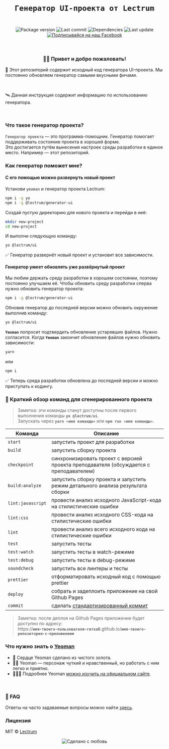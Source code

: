 <h1 align="center">
    
    Генератор UI-проекта от Lectrum
</h1>
<br>

<div align="center">
    <!-- Package version -->
    <img src="https://img.shields.io/github/package-json/v/lectrum/generator-ui.svg?longCache=true&style=flat-square"
        alt="Package version" />
    <!-- Last commit -->
    <img src="https://img.shields.io/github/last-commit/lectrum/generator-ui.svg?longCache=true&style=flat-square" alt="Last commit"
    />
    <!-- Dependencies -->
    <img src="https://img.shields.io/badge/dependencies-up%20to%20date-brightgreen.svg?longCache=true&style=flat-square" alt="Dependencies"
    />
    <!-- Contributors welcome -->
    <img src="https://img.shields.io/badge/contributions-welcome-orange.svg?longCache=true&style=flat-square" alt="Last update"
    />
</div>
<div align="center">
    <!-- Наш Facebook -->
    <a href="https://www.facebook.com/lectrum">
        <img src="https://img.shields.io/badge/%D0%9F%D0%BE%D0%B4%D0%BF%D0%B8%D1%81%D1%8B%D0%B2%D0%B0%D0%B9%D1%81%D1%8F%20%D0%BD%D0%B0%20%D0%BD%D0%B0%D1%88-Facebook-blue.svg?longCache=true&style=for-the-badge&link=https://www.facebook.com/lectrum"
            alt="Подписывайся на наш Facebook" />
    </a>
</div>
<br>
<br>

<h3 align="center">
    👋🏼 Привет и добро пожаловать!
</h3>
<p>
    🚀 Этот репозиторий содержит исходный код генератора UI-проекта. Мы постоянно обновляем генератор самыми вкусными фичами.
</p>
<br>
<p>
    🛰 Данная инструкция содержит информацию по использованию генератора.
</p>
<br>

### Что такое генератор проекта?

`Генератор проекта` — это программа-помощник. Генератор помогает поддерживать состояние проекта в хорошей форме.  
Это достигается путём вынесения настроек среды разработки в единое место. Например — этот репозиторий.

### Как генератор поможет мне?

#### С его помощью можно развернуть новый проект

Установи `yeoman` и генератор проекта Lectrum:

```bash
npm i -g yo
npm i -g @lectrum/generator-ui
```

Создай пустую директорию для нового проекта и перейди в неё:

```bash
mkdir new-project
cd new-project
```
И выполни следующую команду:

```bash
yo @lectrum/ui
```

✅ Генератор развернёт новый проект и установит все зависимости.

#### Генератор умеет обновлять уже развёрнутый проект

Мы любим держать среду разработки в хорошем состоянии, поэтому постоянно улучшаем её.
Чтобы обновить среду разработки сперва нужно обновить генератор проекта:

```bash
npm i -g @lectrum/generator-ui
```

Обновив генератор до последней версии можно обновить окружение выполнив команду:

```bash
yo @lectrum/ui
```

**`Yeoman`** попросит подтвердить обновление устаревших файлов. Нужно согласится.
Когда **`Yeoman`** закончит обновление файлов нужно обновить зависимости:

```bash
yarn
```

или

```bash
npm i
```

✅ Теперь среда разработки обновлена до последней версии и можно приступать к кодингу.

### 🤖 Краткий обзор команд для сгенерированного проекта

> Заметка: эти команды станут доступны после первого выполнения команды **`yo @lectrum/ui`**.\
> Запускать через **`yarn «имя команды»`** или **`npm run «имя команды»`**.

| Команда           | Описание                                                                                |
| ----------------- | --------------------------------------------------------------------------------------- |
| `start`           | запустить проект для разработки                                                         |
| `build`           | запустить сборку проекта                                                                |
| `checkpoint`      | синхронизировать проект с версией проекта преподавателя (обсуждается с преподавателем)  |
| `build:analyze`   | запустить сборку проекта и запустить режим детального анализа результата сборки         |
| `lint:javascript` | провести анализ исходного JavaScript-кода на стилистические ошибки                      |
| `lint:css`        | провести анализ исходного CSS-кода на стилистические ошибки                             |
| `lint`            | провести анализ всего исходного кода на стилистические ошибки                           |
| `test`            | запустить тесты                                                                         |
| `test:watch`      | запустить тесты в watch-режиме                                                          |
| `test:debug`      | запустить тесты в debug-режиме                                                          |
| `soundcheck`      | запустить все линтеры и тесты                                                           |
| `prettier`        | отформатировать исходный код с помощью prettier                                         |
| `deploy`          | собрать и задеплоить приложение на свой Github Pages                                    |
| `commit`          | сделать [стандартизированный коммит](https://github.com/angular/angular.js/blob/master/DEVELOPERS.md#-git-commit-guidelines) |

> Заметка: после деплоя на Github Pages приложение будет доступно по адресу:\
> https://**`имя-твоего-пользователя-гитхаб`**.github.io/**`имя-твоего-репозитория-с-приложением`**
### Что нужно знать о [Yeoman](http://yeoman.io)

 * 🌟 Сердце Yeoman сделано из чистого золота.
 * 🙏🏼 Yeoman — персонаж чуткий и нравственный, но работать с ним легко и приятно.
 * 👩🏼‍🎓 Подробнее Yeoman [можно изучить на официальном сайте](http://yeoman.io/learning/index.html).

<br>

### 🤔 FAQ

Ответы на часто задаваемые вопросы можно найти [здесь](https://github.com/Lectrum/FAQ#-faq).
<br>

### Лицензия

MIT © [Lectrum](https://lectrum.io)

<div align="center">
  <!-- Сделано с любовь -->
    <img src="https://img.shields.io/badge/%D0%A1%D0%B4%D0%B5%D0%BB%D0%B0%D0%BD%D0%BE%20%D1%81-%F0%9F%96%A4-red.svg?longCache=true&style=for-the-badge&colorA=000&colorB=fedcba"
      alt="Сделано с любовь" />
</div>
